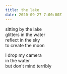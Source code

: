 ```yaml
---
title: the lake
date: 2020-09-27 7:00:00Z
---
```


sitting by the lake  
glitters in the water  
reflect in the sky  
to create the moon  

I drop my camera  
in the water  
but don't mind terribly
